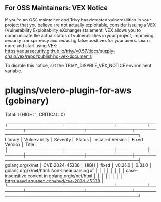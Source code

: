 
For OSS Maintainers: VEX Notice
--------------------------------
If you're an OSS maintainer and Trivy has detected vulnerabilities in your project that you believe are not actually exploitable, consider issuing a VEX (Vulnerability Exploitability eXchange) statement.
VEX allows you to communicate the actual status of vulnerabilities in your project, improving security transparency and reducing false positives for your users.
Learn more and start using VEX: https://aquasecurity.github.io/trivy/v0.57/docs/supply-chain/vex/repo#publishing-vex-documents

To disable this notice, set the TRIVY_DISABLE_VEX_NOTICE environment variable.


plugins/velero-plugin-for-aws (gobinary)
========================================
Total: 1 (HIGH: 1, CRITICAL: 0)

┌──────────────────┬────────────────┬──────────┬────────┬───────────────────┬───────────────┬───────────────────────────────────────────────────┐
│     Library      │ Vulnerability  │ Severity │ Status │ Installed Version │ Fixed Version │                       Title                       │
├──────────────────┼────────────────┼──────────┼────────┼───────────────────┼───────────────┼───────────────────────────────────────────────────┤
│ golang.org/x/net │ CVE-2024-45338 │ HIGH     │ fixed  │ v0.26.0           │ 0.33.0        │ golang.org/x/net/html: Non-linear parsing of      │
│                  │                │          │        │                   │               │ case-insensitive content in golang.org/x/net/html │
│                  │                │          │        │                   │               │ https://avd.aquasec.com/nvd/cve-2024-45338        │
└──────────────────┴────────────────┴──────────┴────────┴───────────────────┴───────────────┴───────────────────────────────────────────────────┘

